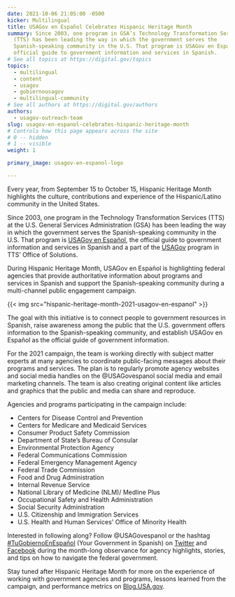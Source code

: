 ```yaml
---
date: 2021-10-06 21:05:00 -0500
kicker: Multilingual
title: USAGov en Español Celebrates Hispanic Heritage Month
summary: Since 2003, one program in GSA’s Technology Transformation Services
  (TTS) has been leading the way in which the government serves the
  Spanish-speaking community in the U.S. That program is USAGov en Español, the
  official guide to government information and services in Spanish.
# See all topics at https://digital.gov/topics
topics:
  - multilingual
  - content
  - usagov
  - gobiernousagov
  - multilingual-community
# See all authors at https://digital.gov/authors
authors:
  - usagov-outreach-team
slug: usagov-en-espanol-celebrates-hispanic-heritage-month
# Controls how this page appears across the site
# 0 -- hidden
# 1 -- visible
weight: 1

primary_image: usagov-en-espanol-logo

---
```


Every year, from September 15 to October 15, Hispanic Heritage Month highlights the culture, contributions and experience of the Hispanic/Latino community in the United States.

Since 2003, one program in the Technology Transformation Services (TTS) at the U.S. General Services Administration (GSA) has been leading the way in which the government serves the Spanish-speaking community in the U.S. That program is [USAGov en Español](http://usa.gov/espanol), the official guide to government information and services in Spanish and a part of the [USAGov](http://usa.gov/explore) program in TTS’ Office of Solutions.

During Hispanic Heritage Month, USAGov en Español is highlighting federal agencies that provide authoritative information about programs and services in Spanish and support the Spanish-speaking community during a multi-channel public engagement campaign.

{{< img src="hispanic-heritage-month-2021-usagov-en-espanol" >}}

The goal with this initiative is to connect people to government resources in Spanish, raise awareness among the public that the U.S. government offers information to the Spanish-speaking community, and establish USAGov en Español as the official guide of government information.

For the 2021 campaign, the team is working directly with subject matter experts at many agencies to coordinate public-facing messages about their programs and services. The plan is to regularly promote agency websites and social media handles on the @USAGovespanol social media and email marketing channels. The team is also creating original content like articles and graphics that the public and media can share and reproduce.

Agencies and programs participating in the campaign include:

* Centers for Disease Control and Prevention
* Centers for Medicare and Medicaid Services
* Consumer Product Safety Commission
* Department of State’s Bureau of Consular 
* Environmental Protection Agency
* Federal Communications Commission
* Federal Emergency Management Agency
* Federal Trade Commission
* Food and Drug Administration
* Internal Revenue Service
* National Library of Medicine (NLM)/ Medline Plus
* Occupational Safety and Health Administration
* Social Security Administration
* U.S. Citizenship and Immigration Services
* U.S. Health and Human Services' Office of Minority Health

Interested in following along? Follow @USAGovespanol or the hashtag [\#TuGobiernoEnEspañol](https://twitter.com/search?q=%23TuGobiernoEnEspa%C3%B1ol&src=typed_query) (Your Government in Spanish) on [Twitter](http://www.twitter.com/usagovespanol) and [Facebook](http://www.facebook.com/usagovespanol) during the month-long observance for agency highlights, stories, and tips on how to navigate the federal government.

Stay tuned after Hispanic Heritage Month for more on the experience of working with government agencies and programs, lessons learned from the campaign, and performance metrics on [Blog.USA.gov](https://blog.usa.gov).
